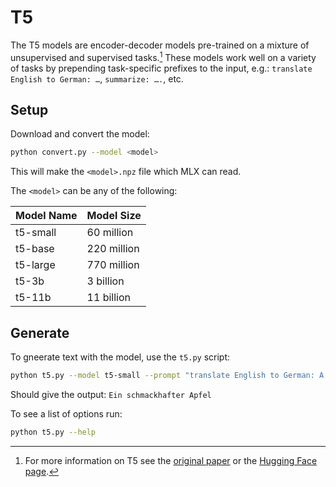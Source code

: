 # T5

The T5 models are encoder-decoder models pre-trained on a mixture of
unsupervised and supervised tasks.[^1] These models work well on a variety of
tasks by prepending task-specific prefixes to the input, e.g.:
`translate English to German: …`, `summarize: ….`, etc.

## Setup

Download and convert the model:

```sh
python convert.py --model <model>
```

This will make the `<model>.npz` file which MLX can read.

The `<model>` can be any of the following:

| Model Name | Model Size  |
| ---------- | ----------
| t5-small   | 60 million  |
| t5-base    | 220 million |
| t5-large   | 770 million |
| t5-3b      | 3 billion   |
| t5-11b     | 11 billion  |

## Generate

To gneerate text with the model, use the `t5.py` script:

```sh
python t5.py --model t5-small --prompt "translate English to German: A tasty apple"
```

Should give the output: `Ein schmackhafter Apfel`

To see a list of options run:

```sh
python t5.py --help
```

[^1]: For more information on T5 see the [original paper](https://arxiv.org/abs/1910.10683)
   or the [Hugging Face page](https://huggingface.co/docs/transformers/model_doc/t5).
